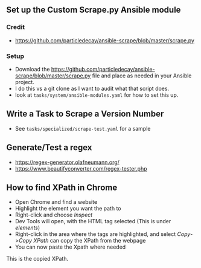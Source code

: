 ## Set up the Custom Scrape.py Ansible module

### Credit

- <https://github.com/particledecay/ansible-scrape/blob/master/scrape.py>

### Setup

- Download the <https://github.com/particledecay/ansible-scrape/blob/master/scrape.py> file and place as needed in your Ansible project.
- I do this vs a git clone as I want to audit what that script does.
- look at `tasks/system/ansible-modules.yaml` for how to set this up.

## Write a Task to Scrape a Version Number

- See `tasks/specialized/scrape-test.yaml` for a sample

## Generate/Test a regex

- <https://regex-generator.olafneumann.org/>
- <https://www.beautifyconverter.com/regex-tester.php>

## How to find XPath in Chrome

- Open Chrome and find a website
- Highlight the element you want the path to
- Right-click and choose *Inspect*
- Dev Tools will open, with the HTML tag selected (This is under *elements*)
- Right-click in the area where the tags are highlighted, and select *Copy*->*Copy XPath* can copy the XPath from the webpage
- You can now paste the Xpath where needed

This is the copied XPath.
